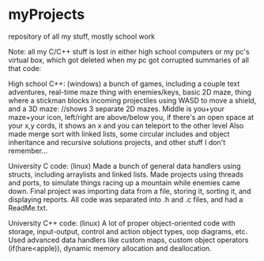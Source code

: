 # myProjects
repository of all my stuff, mostly school work

Note: all my C/C++ stuff is lost in either high school computers or my pc's virtual box, which got deleted when my pc got corrupted
summaries of all that code:

High school C++: (windows)
a bunch of games, including a couple text adventures, real-time maze thing with enemies/keys, basic 2D maze, thing where a stickman blocks incoming projectiles using WASD to move a shield, and a 3D maze:
//shows 3 separate 2D mazes. Middle is you+your maze+your icon, left/right are above/below you, if there's an open space at your x,y cords, it shows an x and you can teleport to the other level
Also made merge sort with linked lists, some circular includes and object inheritance and recursive solutions projects, and other stuff I don't remember...

University C code: (linux)
Made a bunch of general data handlers using structs, including arraylists and linked lists. Made projects using threads and ports, to simulate things racing up a mountain while enemies came down. Final project was importing data from a file, storing it, sorting it, and displaying reports. All code was separated into .h and .c files, and had a ReadMe.txt.

University C++ code: (linux)
A lot of proper object-oriented code with storage, input-output, control and action object types, oop diagrams, etc. Used advanced data handlers like custom maps, custom object operators (if(hare<apple)), dynamic memory allocation and deallocation.
